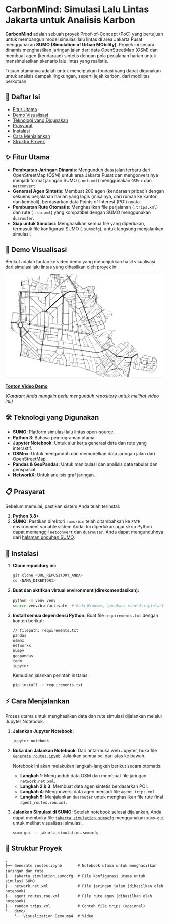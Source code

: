 # CarbonMind: Simulasi Lalu Lintas Jakarta untuk Analisis Karbon

**CarbonMind** adalah sebuah proyek Proof-of-Concept (PoC) yang bertujuan untuk membangun model simulasi lalu lintas di area Jakarta Pusat menggunakan **SUMO (Simulation of Urban MObility)**. Proyek ini secara dinamis menghasilkan jaringan jalan dari data OpenStreetMap (OSM) dan membuat agen (kendaraan) sintetis dengan pola perjalanan harian untuk mensimulasikan skenario lalu lintas yang realistis.

Tujuan utamanya adalah untuk menciptakan fondasi yang dapat digunakan untuk analisis dampak lingkungan, seperti jejak karbon, dari mobilitas perkotaan.

## 📜 Daftar Isi

- [Fitur Utama](#-fitur-utama)
- [Demo Visualisasi](#-demo-visualisasi)
- [Teknologi yang Digunakan](#-teknologi-yang-digunakan)
- [Prasyarat](#-prasyarat)
- [Instalasi](#-instalasi)
- [Cara Menjalankan](#-cara-menjalankan)
- [Struktur Proyek](#-struktur-proyek)

## ✨ Fitur Utama

- **Pembuatan Jaringan Dinamis**: Mengunduh data jalan terbaru dari OpenStreetMap (OSM) untuk area Jakarta Pusat dan mengonversinya menjadi format jaringan SUMO (`.net.xml`) menggunakan `OSMnx` dan `netconvert`.
- **Generasi Agen Sintetis**: Membuat 200 agen (kendaraan pribadi) dengan sekuens perjalanan harian yang logis (misalnya, dari rumah ke kantor dan kembali), berdasarkan data Points of Interest (POI) nyata.
- **Pembuatan Rute Otomatis**: Menghasilkan file perjalanan (`.trips.xml`) dan rute (`.rou.xml`) yang kompatibel dengan SUMO menggunakan `duarouter`.
- **Siap untuk Simulasi**: Menghasilkan semua file yang diperlukan, termasuk file konfigurasi SUMO (`.sumocfg`), untuk langsung menjalankan simulasi.

## 🎥 Demo Visualisasi

Berikut adalah tautan ke video demo yang menunjukkan hasil visualisasi dari simulasi lalu lintas yang dihasilkan oleh proyek ini.

[![Pratinjau Simulasi Lalu Lintas](./demo/thumbnail.png)](./demo/Visualization%20Demo.mp4)

**[Tonton Video Demo](./demo/Visualization%20Demo.mp4)**


*(Catatan: Anda mungkin perlu mengunduh repository untuk melihat video ini.)*

## 🛠️ Teknologi yang Digunakan

- **SUMO**: Platform simulasi lalu lintas open-source.
- **Python 3**: Bahasa pemrograman utama.
- **Jupyter Notebook**: Untuk alur kerja generasi data dan rute yang interaktif.
- **OSMnx**: Untuk mengunduh dan memodelkan data jaringan jalan dari OpenStreetMap.
- **Pandas & GeoPandas**: Untuk manipulasi dan analisis data tabular dan geospasial.
- **NetworkX**: Untuk analisis graf jaringan.

## 📋 Prasyarat

Sebelum memulai, pastikan sistem Anda telah terinstal:

1.  **Python 3.8+**
2.  **SUMO**: Pastikan direktori `sumo/bin` telah ditambahkan ke `PATH` environment variable sistem Anda. Ini diperlukan agar skrip Python dapat memanggil `netconvert` dan `duarouter`. Anda dapat mengunduhnya dari [halaman unduhan SUMO](https://sumo.dlr.de/docs/Downloads.php).

## 🚀 Instalasi

1.  **Clone repository ini:**
    ```bash
    git clone <URL_REPOSITORY_ANDA>
    cd <NAMA_DIREKTORI>
    ```

2.  **Buat dan aktifkan virtual environment (direkomendasikan):**
    ```bash
    python -m venv venv
    source venv/bin/activate  # Pada Windows, gunakan: venv\Scripts\activate
    ```

3.  **Install semua dependensi Python:**
    Buat file `requirements.txt` dengan konten berikut:
    ````
    // filepath: requirements.txt
    pandas
    osmnx
    networkx
    numpy
    geopandas
    tqdm
    jupyter
    ````
    Kemudian jalankan perintah instalasi:
    ```bash
    pip install -r requirements.txt
    ```

## ⚡ Cara Menjalankan

Proses utama untuk menghasilkan data dan rute simulasi dijalankan melalui Jupyter Notebook.

1.  **Jalankan Jupyter Notebook:**
    ```bash
    jupyter notebook
    ```

2.  **Buka dan Jalankan Notebook**:
    Dari antarmuka web Jupyter, buka file [`Generate routes.ipynb`](./Generate%20routes.ipynb). Jalankan semua sel dari atas ke bawah.

    Notebook ini akan melakukan langkah-langkah berikut secara otomatis:
    - **Langkah 1**: Mengunduh data OSM dan membuat file jaringan `network.net.xml`.
    - **Langkah 2 & 3**: Membuat data agen sintetis berdasarkan POI.
    - **Langkah 4**: Mengonversi data agen menjadi file `agent.trips.xml`.
    - **Langkah 5**: Menjalankan `duarouter` untuk menghasilkan file rute final `agent_routes.rou.xml`.

3.  **Jalankan Simulasi di SUMO**:
    Setelah notebook selesai dijalankan, Anda dapat membuka file [`jakarta_simulation.sumocfg`](./jakarta_simulation.sumocfg) menggunakan `sumo-gui` untuk melihat visualisasi simulasi.
    ```bash
    sumo-gui -c jakarta_simulation.sumocfg
    ```

## 📁 Struktur Proyek

```
.
├── Generate routes.ipynb       # Notebook utama untuk menghasilkan jaringan dan rute
├── jakarta_simulation.sumocfg  # File konfigurasi utama untuk simulasi SUMO
├── network.net.xml             # File jaringan jalan (dihasilkan oleh notebook)
├── agent_routes.rou.xml        # File rute agen (dihasilkan oleh notebook)
├── random.trips.xml            # Contoh file trips (opsional)
└── demo/
    └── Visualization Demo.mp4  # Video